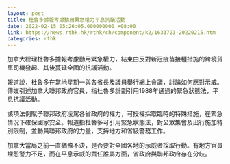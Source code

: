 ```yaml
---
layout: post
title: 杜魯多據報考慮動用緊急權力平息抗議活動
date: 2022-02-15 05:26:05.000000000 +08:00
link: https://news.rthk.hk/rthk/ch/component/k2/1633723-20220215.htm
categories: rthk
---
```


加拿大總理杜魯多據報考慮動用緊急權力，結束由反對新冠疫苗接種措施的跨境貨車司機發起、其後蔓延全國的抗議活動。

報道說，杜魯多在當地星期一與各省長及議員舉行網上會議，討論如何應對示威。傳媒引述加拿大聯邦政府官員，指杜魯多計劃引用1988年通過的緊急狀態法，平息抗議活動。

該項法例賦予聯邦政府凌駕各省政府的權力，可授權採取臨時的特殊措施，在緊急情況下確保國家安全。報道指杜魯多可引用緊急狀態法，對公眾集會及出行施加特別限制，並動員聯邦政府的力量，支持地方和省級警務工作。

加拿大當局之前一直猶豫不決，是否要對全國各地的示威者採取行動。有地方官員埋怨警力不足，而在平息示威的責任誰屬方面，省政府與聯邦政府存在分歧。
